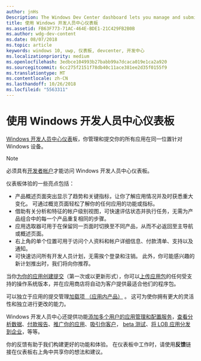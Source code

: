```yaml
---
author: jnHs
Description: The Windows Dev Center dashboard lets you manage and submit all of your apps for Windows devices in one place.
title: 使用 Windows 开发人员中心仪表板
ms.assetid: FB63F773-71AC-464E-BDE1-21C429FB2B0B
ms.author: wdg-dev-content
ms.date: 08/07/2018
ms.topic: article
keywords: windows 10, uwp, 仪表板, devcenter, 开发中心
ms.localizationpriority: medium
ms.openlocfilehash: 3edbce104993b27babb99a7dcaca019e1ca2a920
ms.sourcegitcommit: 6cc275f2151f78db40c11ace381ee2d35f0155f9
ms.translationtype: MT
ms.contentlocale: zh-CN
ms.lasthandoff: 10/26/2018
ms.locfileid: "5563311"
---
```

# <a name="using-the-windows-dev-center-dashboard"></a>使用 Windows 开发人员中心仪表板


[Windows 开发人员中心仪表](https://partner.microsoft.com/dashboard)板，你管理和提交你的所有应用在同一位置针对 Windows 设备。

> [!NOTE]
> 必须具有[开发者帐户](http://go.microsoft.com/fwlink/p/?LinkId=615100)才能访问 Windows 开发人员中心仪表板。

仪表板体验的一些亮点包括：

- 产品概述页面突出显示了趋势和关键指标，让你了解应用情况并及时获悉重大变化。 可通过概览页面轻松了解你的任何应用的功能或指标。
- 借助有关分析和特征的帐户级别视图，可快速评估状态并执行任务，无需为产品组合中的每一个产品重复相同的步骤。
- 应用选取器可用于在保留同一页面时切换至不同产品，从而不必返回至主导航或概述页面。
- 右上角的单个位置可用于访问个人资料和帐户详细信息、付款清单、支持以及通知。
- 可快速访问所有开发人员计划，无需挨个登录和注销。 此外，你可能感兴趣的新计划推出时，我们将向你推荐。

当你[为你的应用创建提交](app-submissions.md)（第一次或以更新形式），你可以[上传应用包](upload-app-packages.md)的任何受支持的操作系统版本，并在应用商店将自动为客户提供最适合他们的程序包。

可以独立于应用的提交管理[加载项 （应用内产品）](add-on-submissions.md) 。 这可为使你拥有更大的灵活性和独立进行更改的能力。

Windows 开发人员中心还提供功能[添加多个用户](manage-account-users.md)[的应用管理和配置服务](app-management-and-services.md)，[查看分析数据](analytics.md)、[付款报告](payout-summary.md)、[推广你的应用](attract-customers-and-promote-your-apps.md)、[吸引你客户](engage-with-your-customers.md)， [beta 测试](beta-testing-and-targeted-distribution.md)、[将 LOB 应用分发到企业](distribute-lob-apps-to-enterprises.md)，等等。

你的反馈有助于我们构建更好的功能和体验。 在仪表板中工作时，请使用**反馈**链接在仪表板右上角中共享你的想法和建议。


 

 




